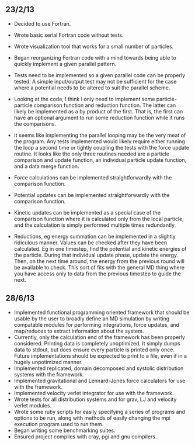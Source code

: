23/2/13
-------
* Decided to use Fortran.
* Wrote basic serial Fortran code without tests.
* Wrote visualization tool that works for a small number of particles.
* Began reorganizing Fortran code with a mind towards being able to quickly
  implement a given parallel pattern.

* Tests need to be implemented so a given parallel code can be properly
  tested. A simple input/output test may not be sufficient for the case
  where a potential needs to be altered to suit the parallel scheme.
* Looking at the code, I think I only need to implement some
  particle-particle comparison function and reduction function.
  The latter can likely be implemented as a by product of the first.
  That is, the first can have an optional argument to run some
  reduction function while it runs the comparisons.

* It seems like implementing the parallel looping may be the very meat of
  the program. Any tests implemented would likely require either running
  the loop a second time or tightly coupling the tests with the force update
  routine.
  It looks like the only three routines needed are a particle comparison
  and update function, an individual particle update function, and a
  data merge function.

* Force calculations can be implemented straightforwardly with the
  comparison function.
* Potential updates can be implemented straightforwardly with the
  comparison function.
* Kinetic updates can be implemented as a special case of the comparison
  function where it is calculated only from the local particle,
  and the calculation is simply performed multiple times redundantly.
* Reductions, eg energy summation can be implemented in a slightly
  ridiculous manner. Values can be checked after they have been calculated.
  Eg in one timestep, find the potential and kinetic energies of the
  particle. During that individual update phase, update the energy.
  Then, on the next time around, the energy from the previous round
  will be available to check.
  This sort of fits with the general MD thing where you have access only to
  data from the previous timestep to guide the next.


28/6/13
-------
* Implemented functional programming oriented framework that should be
  usable by the user to broadly define an MD simulation
  by writing compatable modules for performing integrations,
  force updates, and map/reduces to extract information about the system.
* Currently, only the calculation end of the framework has been properly
  considered.
  Printing data is completely unoptimized. It simply dumps data
  to stdout, but does ensure every particle is printed only once.
  Future implementations should be expected to print to a file, even
  if in a hugely unpotimized manner.
* Implemented replicated, domain decomposed and systolic distribution
  systems with the framework.
* Implemented gravitational and Lennard-Jones force calculators for use
  with the framework.
* Implemented velocity verlet integrator for use with the framework.
* Wrote tests for all distribution systems and for grav, LJ and velocity
  verlet modules.
* Wrote some ruby scripts for easily specifying a series of programs
  and options to be run, along with methods of easily changing the mpi
  execution program used to run them.
* Began writing some benchmarking suites.
* Ensured project compiles with cray, pgi and gnu compilers.
